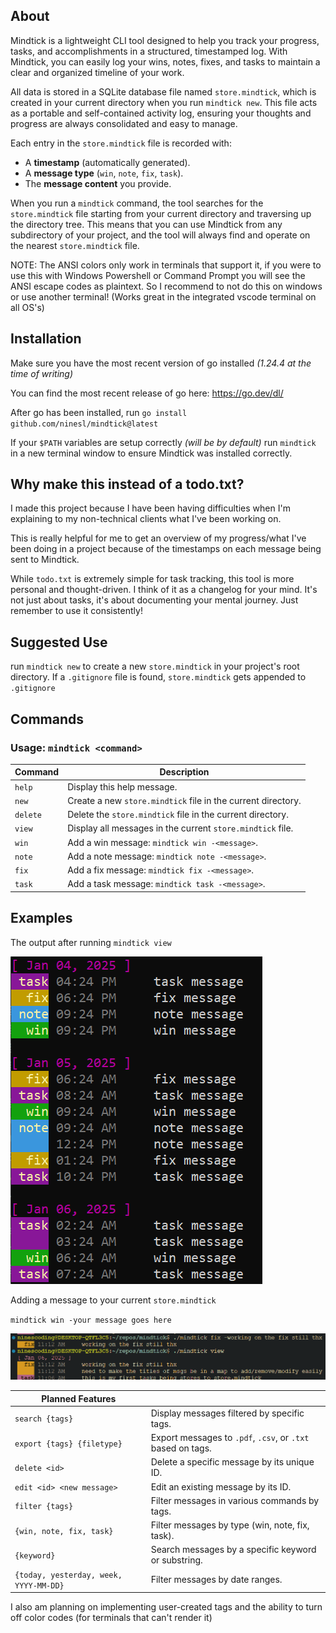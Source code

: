 ## About

Mindtick is a lightweight CLI tool designed to help you track your progress, tasks, and accomplishments in a structured, timestamped log. With Mindtick, you can easily log your wins, notes, fixes, and tasks to maintain a clear and organized timeline of your work.

All data is stored in a SQLite database file named `store.mindtick`, which is created in your current directory when you run `mindtick new`. This file acts as a portable and self-contained activity log, ensuring your thoughts and progress are always consolidated and easy to manage.

Each entry in the `store.mindtick` file is recorded with:
- A **timestamp** (automatically generated).
- A **message type** (`win`, `note`, `fix`, `task`).
- The **message content** you provide.

When you run a `mindtick` command, the tool searches for the `store.mindtick` file starting from your current directory and traversing up the directory tree. This means that you can use Mindtick from any subdirectory of your project, and the tool will always find and operate on the nearest `store.mindtick` file.

NOTE: The ANSI colors only work in terminals that support it, if you were to use this with Windows Powershell or Command Prompt you will see the ANSI escape codes as plaintext. So I recommend to not do this on windows or use another terminal! (Works great in the integrated vscode terminal on all OS's)

## Installation

Make sure you have the most recent version of go installed *(1.24.4 at the time of writing)*

You can find the most recent release of go here: https://go.dev/dl/

After go has been installed, run `go install github.com/ninesl/mindtick@latest`

If your `$PATH` variables are setup correctly *(will be by default)* run `mindtick` in a new terminal window to ensure Mindtick was installed correctly.

## Why make this instead of a todo.txt?

I made this project because I have been having difficulties when I'm explaining to my non-technical clients what I've been working on.

This is really helpful for me to get an overview of my progress/what I've been doing in a project because of the timestamps on each message being sent to Mindtick. 

While `todo.txt` is extremely simple for task tracking, this tool is more personal and thought-driven. I think of it as a changelog for your mind. It's not just about tasks, it's about documenting your mental journey. Just remember to use it consistently!

## Suggested Use

run `mindtick new` to create a new `store.mindtick` in your project's root directory. If a `.gitignore` file is found, `store.mindtick` gets appended to `.gitignore`


## Commands

### Usage: `mindtick <command>`

| Command   | Description                                         |
|-----------|-----------------------------------------------------|
| `help`    | Display this help message.                         |
| `new`     | Create a new `store.mindtick` file in the current directory. |
| `delete`  | Delete the `store.mindtick` file in the current directory. |
| `view`    | Display all messages in the current `store.mindtick` file. |
| `win`     | Add a win message: `mindtick win -<message>`.      |
| `note`    | Add a note message: `mindtick note -<message>`.    |
| `fix`     | Add a fix message: `mindtick fix -<message>`.      |
| `task`    | Add a task message: `mindtick task -<message>`.    |

## Examples

The output after running `mindtick view`

![example mindtick view](readme_assets/view.png)

Adding a message to your current `store.mindtick`

`mindtick win -your message goes here`

![example adding fix tag msg](readme_assets/addingmsg.png)

| Planned Features                              |                                                |
|--------------------------------------|------------------------------------------------------------|
| `search {tags}`                      | Display messages filtered by specific tags.                |
| `export {tags} {filetype}`           | Export messages to `.pdf`, `.csv`, or `.txt` based on tags. |
| `delete <id>`                        | Delete a specific message by its unique ID.                |
| `edit <id> <new message>`            | Edit an existing message by its ID.                        |
| `filter {tags}`                      | Filter messages in various commands by tags.               |
| `{win, note, fix, task}`             | Filter messages by type (win, note, fix, task).            |
| `{keyword}`                          | Search messages by a specific keyword or substring.        |
| `{today, yesterday, week, YYYY-MM-DD}` | Filter messages by date ranges.                           |

I also am planning on implementing user-created tags and the ability to turn off color codes (for terminals that can't render it)
